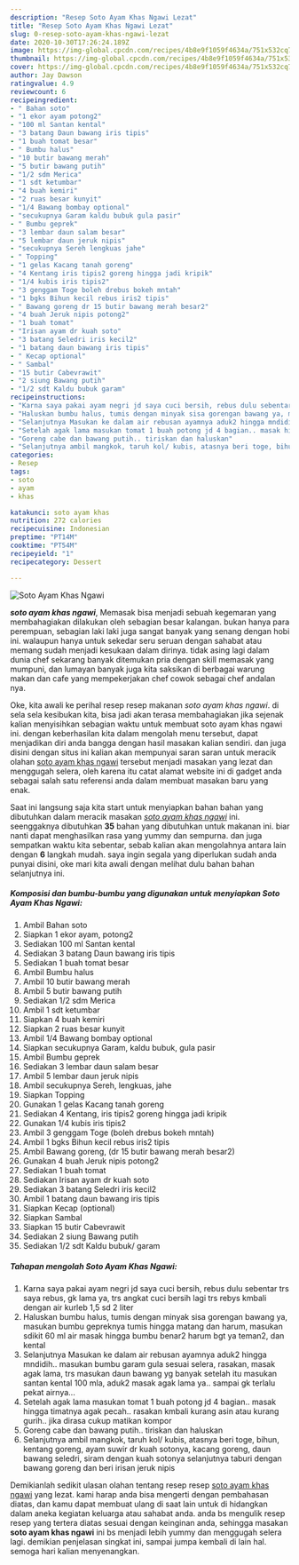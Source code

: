 ```yaml
---
description: "Resep Soto Ayam Khas Ngawi Lezat"
title: "Resep Soto Ayam Khas Ngawi Lezat"
slug: 0-resep-soto-ayam-khas-ngawi-lezat
date: 2020-10-30T17:26:24.189Z
image: https://img-global.cpcdn.com/recipes/4b8e9f1059f4634a/751x532cq70/soto-ayam-khas-ngawi-foto-resep-utama.jpg
thumbnail: https://img-global.cpcdn.com/recipes/4b8e9f1059f4634a/751x532cq70/soto-ayam-khas-ngawi-foto-resep-utama.jpg
cover: https://img-global.cpcdn.com/recipes/4b8e9f1059f4634a/751x532cq70/soto-ayam-khas-ngawi-foto-resep-utama.jpg
author: Jay Dawson
ratingvalue: 4.9
reviewcount: 6
recipeingredient:
- " Bahan soto"
- "1 ekor ayam potong2"
- "100 ml Santan kental"
- "3 batang Daun bawang iris tipis"
- "1 buah tomat besar"
- " Bumbu halus"
- "10 butir bawang merah"
- "5 butir bawang putih"
- "1/2 sdm Merica"
- "1 sdt ketumbar"
- "4 buah kemiri"
- "2 ruas besar kunyit"
- "1/4 Bawang bombay optional"
- "secukupnya Garam kaldu bubuk gula pasir"
- " Bumbu geprek"
- "3 lembar daun salam besar"
- "5 lembar daun jeruk nipis"
- "secukupnya Sereh lengkuas jahe"
- " Topping"
- "1 gelas Kacang tanah goreng"
- "4 Kentang iris tipis2 goreng hingga jadi kripik"
- "1/4 kubis iris tipis2"
- "3 genggam Toge boleh drebus bokeh mntah"
- "1 bgks Bihun kecil rebus iris2 tipis"
- " Bawang goreng dr 15 butir bawang merah besar2"
- "4 buah Jeruk nipis potong2"
- "1 buah tomat"
- "Irisan ayam dr kuah soto"
- "3 batang Seledri iris kecil2"
- "1 batang daun bawang iris tipis"
- " Kecap optional"
- " Sambal"
- "15 butir Cabevrawit"
- "2 siung Bawang putih"
- "1/2 sdt Kaldu bubuk garam"
recipeinstructions:
- "Karna saya pakai ayam negri jd saya cuci bersih, rebus dulu sebentar trs saya rebus, gk lama ya, trs angkat cuci bersih lagi trs rebys kmbali dengan air kurleb 1,5 sd 2 liter"
- "Haluskan bumbu halus, tumis dengan minyak sisa gorengan bawang ya, masukan bumbu gepreknya tumis hingga matang dan harum, masukan sdikit 60 ml air masak hingga bumbu benar2 harum bgt ya teman2, dan kental"
- "Selanjutnya Masukan ke dalam air rebusan ayamnya aduk2 hingga mndidih.. masukan bumbu garam gula sesuai selera, rasakan, masak agak lama, trs masukan daun bawang yg banyak setelah itu masukan santan kental 100 mla, aduk2 masak agak lama ya.. sampai gk terlalu pekat airnya..."
- "Setelah agak lama masukan tomat 1 buah potong jd 4 bagian.. masak hingga timatnya agak pecah.. rasakan kmbali kurang asin atau kurang gurih.. jika dirasa cukup matikan kompor"
- "Goreng cabe dan bawang putih.. tiriskan dan haluskan"
- "Selanjutnya ambil mangkok, taruh kol/ kubis, atasnya beri toge, bihun, kentang goreng, ayam suwir dr kuah sotonya, kacang goreng, daun bawang seledri, siram dengan kuah sotonya selanjutnya taburi dengan bawang goreng dan beri irisan jeruk nipis"
categories:
- Resep
tags:
- soto
- ayam
- khas

katakunci: soto ayam khas 
nutrition: 272 calories
recipecuisine: Indonesian
preptime: "PT14M"
cooktime: "PT54M"
recipeyield: "1"
recipecategory: Dessert

---
```



![Soto Ayam Khas Ngawi](https://img-global.cpcdn.com/recipes/4b8e9f1059f4634a/751x532cq70/soto-ayam-khas-ngawi-foto-resep-utama.jpg)

<b><i>soto ayam khas ngawi</i></b>, Memasak bisa menjadi sebuah kegemaran yang membahagiakan dilakukan oleh sebagian besar kalangan. bukan hanya para perempuan, sebagian laki laki juga sangat banyak yang senang dengan hobi ini. walaupun hanya untuk sekedar seru seruan dengan sahabat atau memang sudah menjadi kesukaan dalam dirinya. tidak asing lagi dalam dunia chef sekarang banyak ditemukan pria dengan skill memasak yang mumpuni, dan lumayan banyak juga kita saksikan di berbagai warung makan dan cafe yang mempekerjakan chef cowok sebagai chef andalan nya.

Oke, kita awali ke perihal resep resep makanan <i>soto ayam khas ngawi</i>. di sela sela kesibukan kita, bisa jadi akan terasa membahagiakan jika sejenak kalian menyisihkan sebagian waktu untuk membuat soto ayam khas ngawi ini. dengan keberhasilan kita dalam mengolah menu tersebut, dapat menjadikan diri anda bangga dengan hasil masakan kalian sendiri. dan juga disini dengan situs ini kalian akan mempunyai saran saran untuk meracik olahan <u>soto ayam khas ngawi</u> tersebut menjadi masakan yang lezat dan menggugah selera, oleh karena itu catat alamat website ini di gadget anda sebagai salah satu referensi anda dalam membuat masakan baru yang enak.




Saat ini langsung saja kita start untuk menyiapkan bahan bahan yang dibutuhkan dalam meracik masakan <u><i>soto ayam khas ngawi</i></u> ini. seenggaknya dibutuhkan <b>35</b> bahan yang dibutuhkan untuk makanan ini. biar nanti dapat menghasilkan rasa yang yummy dan sempurna. dan juga sempatkan waktu kita sebentar, sebab kalian akan mengolahnya antara lain dengan <b>6</b> langkah mudah. saya ingin segala yang diperlukan sudah anda punyai disini, oke mari kita awali dengan melihat dulu bahan bahan selanjutnya ini.

<!--inarticleads1-->

##### Komposisi dan bumbu-bumbu yang digunakan untuk menyiapkan Soto Ayam Khas Ngawi:

1. Ambil  Bahan soto
1. Siapkan 1 ekor ayam, potong2
1. Sediakan 100 ml Santan kental
1. Sediakan 3 batang Daun bawang iris tipis
1. Sediakan 1 buah tomat besar
1. Ambil  Bumbu halus
1. Ambil 10 butir bawang merah
1. Ambil 5 butir bawang putih
1. Sediakan 1/2 sdm Merica
1. Ambil 1 sdt ketumbar
1. Siapkan 4 buah kemiri
1. Siapkan 2 ruas besar kunyit
1. Ambil 1/4 Bawang bombay optional
1. Siapkan secukupnya Garam, kaldu bubuk, gula pasir
1. Ambil  Bumbu geprek
1. Sediakan 3 lembar daun salam besar
1. Ambil 5 lembar daun jeruk nipis
1. Ambil secukupnya Sereh, lengkuas, jahe
1. Siapkan  Topping
1. Gunakan 1 gelas Kacang tanah goreng
1. Sediakan 4 Kentang, iris tipis2 goreng hingga jadi kripik
1. Gunakan 1/4 kubis iris tipis2
1. Ambil 3 genggam Toge (boleh drebus bokeh mntah)
1. Ambil 1 bgks Bihun kecil rebus iris2 tipis
1. Ambil  Bawang goreng, (dr 15 butir bawang merah besar2)
1. Gunakan 4 buah Jeruk nipis potong2
1. Sediakan 1 buah tomat
1. Sediakan Irisan ayam dr kuah soto
1. Sediakan 3 batang Seledri iris kecil2
1. Ambil 1 batang daun bawang iris tipis
1. Siapkan  Kecap (optional)
1. Siapkan  Sambal
1. Siapkan 15 butir Cabevrawit
1. Sediakan 2 siung Bawang putih
1. Sediakan 1/2 sdt Kaldu bubuk/ garam




<!--inarticleads2-->

##### Tahapan mengolah Soto Ayam Khas Ngawi:

1. Karna saya pakai ayam negri jd saya cuci bersih, rebus dulu sebentar trs saya rebus, gk lama ya, trs angkat cuci bersih lagi trs rebys kmbali dengan air kurleb 1,5 sd 2 liter
1. Haluskan bumbu halus, tumis dengan minyak sisa gorengan bawang ya, masukan bumbu gepreknya tumis hingga matang dan harum, masukan sdikit 60 ml air masak hingga bumbu benar2 harum bgt ya teman2, dan kental
1. Selanjutnya Masukan ke dalam air rebusan ayamnya aduk2 hingga mndidih.. masukan bumbu garam gula sesuai selera, rasakan, masak agak lama, trs masukan daun bawang yg banyak setelah itu masukan santan kental 100 mla, aduk2 masak agak lama ya.. sampai gk terlalu pekat airnya...
1. Setelah agak lama masukan tomat 1 buah potong jd 4 bagian.. masak hingga timatnya agak pecah.. rasakan kmbali kurang asin atau kurang gurih.. jika dirasa cukup matikan kompor
1. Goreng cabe dan bawang putih.. tiriskan dan haluskan
1. Selanjutnya ambil mangkok, taruh kol/ kubis, atasnya beri toge, bihun, kentang goreng, ayam suwir dr kuah sotonya, kacang goreng, daun bawang seledri, siram dengan kuah sotonya selanjutnya taburi dengan bawang goreng dan beri irisan jeruk nipis




Demikianlah sedikit ulasan olahan tentang resep resep <u>soto ayam khas ngawi</u> yang lezat. kami harap anda bisa mengerti dengan pembahasan diatas, dan kamu dapat membuat ulang di saat lain untuk di hidangkan dalam aneka kegiatan keluarga atau sahabat anda. anda bs mengulik resep resep yang tertera diatas sesuai dengan keinginan anda, sehingga masakan <b>soto ayam khas ngawi</b> ini bs menjadi lebih yummy dan menggugah selera lagi. demikian penjelasan singkat ini, sampai jumpa kembali di lain hal. semoga hari kalian menyenangkan.
